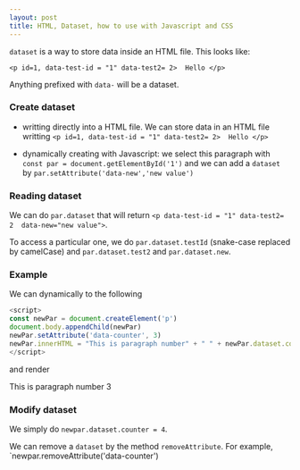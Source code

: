 ```yaml
---
layout: post
title: HTML, Dataset, how to use with Javascript and CSS
---
```


`dataset` is a way to store data inside an HTML file. This looks like:

  `<p id=1, data-test-id = "1" data-test2= 2>  Hello </p>`

Anything prefixed with `data-` will be a dataset.

### Create dataset


- writting directly into a HTML file. We can store data in an HTML file writting `<p id=1, data-test-id = "1" data-test2= 2>  Hello </p>`

- dynamically creating with Javascript: we select this paragraph with `const par = document.getElementById('1')` and we can add a `dataset` by
  `par.setAttribute('data-new','new value')`
  
### Reading dataset

We can do `par.dataset` that will return `<p data-test-id = "1" data-test2= 2  data-new="new value">`.

To access a particular one, we do `par.dataset.testId`  (snake-case replaced by camelCase) and `par.dataset.test2` and `par.dataset.new`.

### Example
We can dynamically to the following
```javascript
<script>
const newPar = document.createElement('p')
document.body.appendChild(newPar)
newPar.setAttribute('data-counter', 3)
newPar.innerHTML = "This is paragraph number" + " " + newPar.dataset.counter
</script>
```
and render <p> This is paragraph number 3 </p>

### Modify dataset

We simply do `newpar.dataset.counter = 4`.

We can remove a `dataset`  by the method `removeAttribute`. For example,  `newpar.removeAttribute('data-counter')


